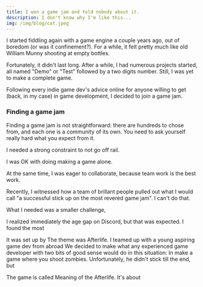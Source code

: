 ```yaml
---
title: I won a game jam and told nobody about it.
description: I don't know why I'm like this...
img: /img/blog/cat.jpeg
---
```


I started fiddling again with a game engine a couple years ago, out of boredom (or was it confinement?). For a while, it felt pretty much like old William Munny shooting at empty bottles.

Fortunately, it didn't last long. After a while, I had numerous projects started, all named "Demo" or "Test" followed by a two digits number. Still, I was yet to make a complete game.

Following every indie game dev's advice online for anyone willing to get (back, in my case) in game development, I decided to join a game jam.

### Finding a game jam
Finding a game jam is not straightforward: there are hundreds to chose from, and each one is a community of its own. You need to ask yourself really hard what you expect from it.

I needed a strong constraint to not go off rail.

I was OK with doing making a game alone.

At the same time, I was eager to collaborate, because team work is the best work.

Recently, I witnessed how a team of brillant people pulled out what I would call "a successful stick up on the most revered game jam". I can't do that.


What I needed was a smaller challenge,

I realized immediately the age gap on Discord, but that was expected. I found the most

It was set up by 
The theme was Afterlife.
I teamed up with a young aspiring game dev from abroad
We decided to make what any experienced game developer with two bits of good sense would do in this situation:
In  make a game where you shoot zombies.
Unfortunately, he didn't stick till the end, but 

The game is called Meaning of the Afterlife.
It's about 

